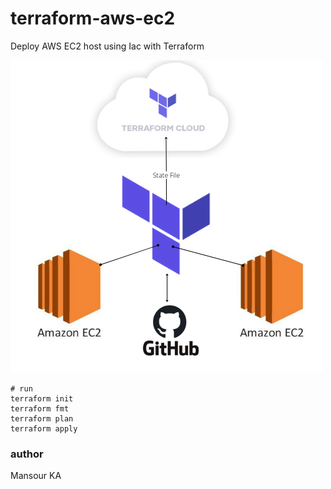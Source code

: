 # terraform-aws-ec2
 Deploy AWS EC2 host using Iac with Terraform

![Alt text](pipeline_image.png)

```
# run
terraform init
terraform fmt
terraform plan
terraform apply

```

### author
 Mansour KA
